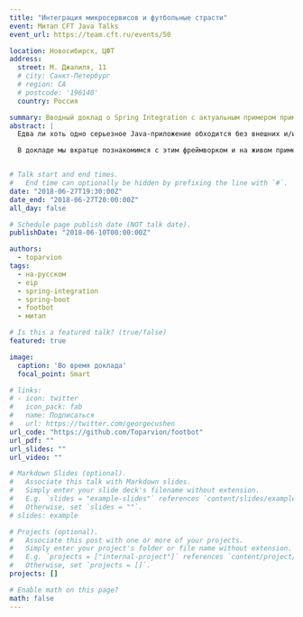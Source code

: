 ```yaml
---
title: "Интеграция микросервисов и футбольные страсти"
event: Митап CFT Java Talks
event_url: https://team.cft.ru/events/50

location: Новосибирск, ЦФТ
address:
  street: М. Джалиля, 11
  # city: Санкт-Петербург
  # region: CA
  # postcode: '196140'
  country: Россия

summary: Вводный доклад о Spring Integration с актуальным примером применения
abstract: |
  Едва ли хоть одно серьезное Java-приложение обходится без внешних и/или внутренних интеграций. Задача их построения настолько насущна, что про нее написали целую книгу – **Enterprise Integration Patterns**, а под зонтиком Spring’а для нее был выращен отдельный фреймворк с неожиданным названием **Spring Integration**.

  В докладе мы вкратце познакомимся с этим фреймворком и на живом примере посмотрим, как и чем он может сгодиться при построении небольшого [приложения для фанатов](https://github.com/Toparvion/footbot) бушующего в стране мундиаля.


# Talk start and end times.
#   End time can optionally be hidden by prefixing the line with `#`.
date: "2018-06-27T19:30:00Z"
date_end: "2018-06-27T20:00:00Z"
all_day: false

# Schedule page publish date (NOT talk date).
publishDate: "2018-06-10T00:00:00Z"

authors:
  - toparvion
tags:
  - на-русском
  - eip
  - spring-integration
  - spring-boot
  - footbot
  - митап

# Is this a featured talk? (true/false)
featured: true

image:
  caption: 'Во время доклада'
  focal_point: Smart

# links:
# - icon: twitter
#   icon_pack: fab
#   name: Подписаться
#   url: https://twitter.com/georgecushen
url_code: "https://github.com/Toparvion/footbot"
url_pdf: ""
url_slides: ""
url_video: ""

# Markdown Slides (optional).
#   Associate this talk with Markdown slides.
#   Simply enter your slide deck's filename without extension.
#   E.g. `slides = "example-slides"` references `content/slides/example-slides.md`.
#   Otherwise, set `slides = ""`.
# slides: example

# Projects (optional).
#   Associate this post with one or more of your projects.
#   Simply enter your project's folder or file name without extension.
#   E.g. `projects = ["internal-project"]` references `content/project/deep-learning/index.md`.
#   Otherwise, set `projects = []`.
projects: []

# Enable math on this page?
math: false
---
```

